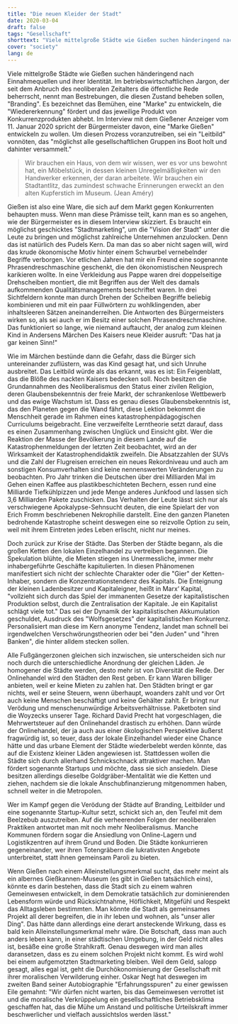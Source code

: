 ```yaml
---
title: "Die neuen Kleider der Stadt"
date: 2020-03-04
draft: false
tags: "Gesellschaft"
shorttext: "Viele mittelgroße Städte wie Gießen suchen händeringend nach Einnahmequellen und ihrer Identität. Branding ist das neoliberale Zauberwort."
cover: "society"
lang: de
---
```


Viele mittelgroße Städte wie Gießen suchen händeringend nach Einnahmequellen und ihrer Identität. Im betriebswirtschaftlichen Jargon, der seit dem Anbruch des neoliberalen Zeitalters die öffentliche Rede beherrscht, nennt man Bestrebungen, die diesen Zustand beheben sollen, "Branding". Es bezeichnet das Bemühen, eine "Marke" zu entwickeln, die "Wiedererkennung" fördert und das jeweilige Produkt von Konkurrenzprodukten abhebt. Im Interview mit dem Gießener Anzeiger vom 11. Januar 2020 spricht der Bürgermeister davon, eine "Marke Gießen" entwickeln zu wollen. Um diesen Prozess voranzutreiben, sei ein "Leitbild" vonnöten, das "möglichst alle gesellschaftlichen Gruppen ins Boot holt und dahinter versammelt."

> Wir brauchen ein Haus, von dem wir wissen, wer es vor uns bewohnt hat, ein Möbelstück, in dessen kleinen Unregelmäßigkeiten wir den Handwerker erkennen, der daran arbeitete. Wir brauchen ein Stadtantlitz, das zumindest schwache Erinnerungen erweckt an den alten Kupferstich im Museum. (Jean Améry)

Gießen ist also eine Ware, die sich auf dem Markt gegen Konkurrenten behaupten muss. Wenn man diese Prämisse teilt, kann man es so angehen, wie der Bürgermeister es in diesem Interview skizziert. Es braucht ein möglichst geschicktes "Stadtmarketing", um die "Vision der Stadt" unter die Leute zu bringen und möglichst zahlreiche Unternehmen anzulocken. Denn das ist natürlich des Pudels Kern. Da man das so aber nicht sagen will, wird das krude ökonomische Motiv hinter einem Schwurbel vernebelnder Begriffe verborgen. Vor etlichen Jahren hat mir ein Freund eine sogenannte Phrasendreschmaschine geschenkt, die den ökonomistischen Neusprech karikieren wollte. In eine Verkleidung aus Pappe waren drei doppelseitige Drehscheiben montiert, die mit Begriffen aus der Welt des damals aufkommenden Qualitätsmanagements beschriftet waren. In drei Sichtfeldern konnte man durch Drehen der Scheiben Begriffe beliebig kombinieren und mit ein paar Füllwörtern zu wohlklingenden, aber inhaltsleeren Sätzen aneinanderreihen. Die Antworten des Bürgermeisters wirken so, als sei auch er im Besitz einer solchen Phrasendreschmaschine. Das funktioniert so lange, wie niemand auftaucht, der analog zum kleinen Kind in Andersens Märchen Des Kaisers neue Kleider ausruft: "Das hat ja gar keinen Sinn!"

Wie im Märchen bestünde dann die Gefahr, dass die Bürger sich untereinander zuflüstern, was das Kind gesagt hat, und sich Unruhe ausbreitet. Das Leitbild würde als das erkannt, was es ist: Ein Feigenblatt, das die Blöße des nackten Kaisers bedecken soll. Noch besitzen die Grundannahmen des Neoliberalismus den Status einer zivilen Religion, deren Glaubensbekenntnis der freie Markt, der schrankenlose Wettbewerb und das ewige Wachstum ist. Dass es genau dieses Glaubensbekenntnis ist, das den Planeten gegen die Wand fährt, diese Lektion bekommt die Menschheit gerade im Rahmen eines katastrophenpädagogischen Curriculums beigebracht. Eine verzweifelte Lerntheorie setzt darauf, dass es einen Zusammenhang zwischen Unglück und Einsicht gibt. Wer die Reaktion der Masse der Bevölkerung in diesem Lande auf die Katastrophenmeldungen der letzten Zeit beobachtet, wird an der Wirksamkeit der Katastrophendidaktik zweifeln. Die Absatzzahlen der SUVs und die Zahl der Flugreisen erreichen ein neues Rekordniveau und auch am sonstigen Konsumverhalten sind keine nennenswerten Veränderungen zu beobachten. Pro Jahr trinken die Deutschen über drei Milliarden Mal im Gehen einen Kaffee aus plastikbeschichteten Bechern, essen rund eine Milliarde Tiefkühlpizzen und jede Menge anderes Junkfood und lassen sich 3,6 Milliarden Pakete zuschicken. Das Verhalten der Leute lässt sich nur als verschwiegene Apokalypse-Sehnsucht deuten, die eine Spielart der von Erich Fromm beschriebenen Nekrophilie darstellt. Eine den ganzen Planeten bedrohende Katastrophe scheint deswegen eine so reizvolle Option zu sein, weil mit ihrem Eintreten jedes Leben erlischt, nicht nur meines.

Doch zurück zur Krise der Städte. Das Sterben der Städte begann, als die großen Ketten den lokalen Einzelhandel zu vertreiben begannen. Die Spekulation blühte, die Mieten stiegen ins Unermessliche, immer mehr inhabergeführte Geschäfte kapitulierten. In diesen Phänomenen manifestiert sich nicht der schlechte Charakter oder die "Gier" der Ketten-Inhaber, sondern die Konzentrationstendenz des Kapitals. Die Enteignung der kleinen Ladenbesitzer und Kapitaleigner, heißt in Marx‘ Kapital, "vollzieht sich durch das Spiel der immanenten Gesetze der kapitalistischen Produktion selbst, durch die Zentralisation der Kapitale. Je ein Kapitalist schlägt viele tot." Das sei der Dynamik der kapitalistischen Akkumulation geschuldet, Ausdruck des "Wolfsgesetzes" der kapitalistischen Konkurrenz. Personalisiert man diese im Kern anonyme Tendenz, landet man schnell bei irgendwelchen Verschwörungstheorien oder bei "den Juden" und "ihren Banken", die hinter alldem stecken sollen.

Alle Fußgängerzonen gleichen sich inzwischen, sie unterscheiden sich nur noch durch die unterschiedliche Anordnung der gleichen Läden. Je homogener die Städte werden, desto mehr ist von Diversität die Rede. Der Onlinehandel wird den Städten den Rest geben. Er kann Waren billiger anbieten, weil er keine Mieten zu zahlen hat. Den Städten bringt er gar nichts, weil er seine Steuern, wenn überhaupt, woanders zahlt und vor Ort auch keine Menschen beschäftigt und keine Gehälter zahlt. Er bringt nur Verödung und menschenunwürdige Arbeitsverhältnisse. Paketboten sind die Woyzecks unserer Tage. Richard David Precht hat vorgeschlagen, die Mehrwertsteuer auf den Onlinehandel drastisch zu erhöhen. Dann würde der Onlinehandel, der ja auch aus einer ökologischen Perspektive äußerst fragwürdig ist, so teuer, dass der lokale Einzelhandel wieder eine Chance hätte und das urbane Element der Städte wiederbelebt werden könnte, das auf die Existenz kleiner Läden angewiesen ist. Stattdessen wollen die Städte sich durch allerhand Schnickschnack attraktiver machen. Man fördert sogenannte Startups und möchte, dass sie sich ansiedeln. Diese besitzen allerdings dieselbe Goldgräber-Mentalität wie die Ketten und ziehen, nachdem sie die lokale Anschubfinanzierung mitgenommen haben, schnell weiter in die Metropolen.

Wer im Kampf gegen die Verödung der Städte auf Branding, Leitbilder und eine sogenannte Startup-Kultur setzt, schickt sich an, den Teufel mit dem Beelzebub auszutreiben. Auf die verheerenden Folgen der neoliberalen Praktiken antwortet man mit noch mehr Neoliberalismus. Manche Kommunen fördern sogar die Ansiedlung von Online-Lagern und Logistikzentren auf ihrem Grund und Boden. Die Städte konkurrieren gegeneinander, wer ihren Totengräbern die lukrativsten Angebote unterbreitet, statt ihnen gemeinsam Paroli zu bieten.

Wenn Gießen nach einem Alleinstellungsmerkmal sucht, das mehr meint als ein albernes Gießkannen-Museum (es gibt in Gießen tatsächlich eins), könnte es darin bestehen, dass die Stadt sich zu einem wahren Gemeinwesen entwickelt, in dem Demokratie tatsächlich zur dominierenden Lebensform würde und Rücksichtnahme, Höflichkeit, Mitgefühl und Respekt das Alltagsleben bestimmten. Man könnte die Stadt als gemeinsames Projekt all derer begreifen, die in ihr leben und wohnen, als "unser aller Ding". Das hätte dann allerdings eine derart ansteckende Wirkung, dass es bald kein Alleinstellungsmerkmal mehr wäre. Die Botschaft, dass man auch anders leben kann, in einer städtischen Umgebung, in der Geld nicht alles ist, besäße eine große Strahlkraft. Genau deswegen wird man alles daransetzen, dass es zu einem solchen Projekt nicht kommt. Es wird wohl bei einem aufgemotzten Stadtmarketing bleiben. Weil dem Geld, salopp gesagt, alles egal ist, geht die Durchökonomisierung der Gesellschaft mit ihrer moralischen Verwilderung einher. Oskar Negt hat deswegen im zweiten Band seiner Autobiographie "Erfahrungsspuren" zu einer gewissen Eile gemahnt: "Wir dürfen nicht warten, bis das Gemeinwesen verrottet ist und die moralische Verkrüppelung ein gesellschaftliches Betriebsklima geschaffen hat, das die Mühe um Anstand und politische Urteilskraft immer beschwerlicher und vielfach aussichtslos werden lässt."
